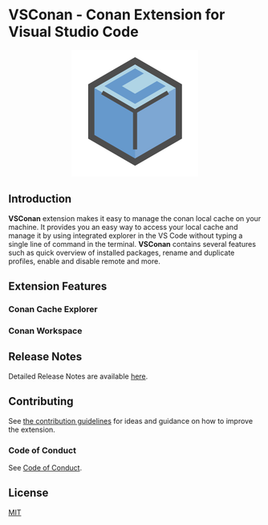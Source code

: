 # VSConan - Conan Extension for Visual Studio Code

<!-- TODO: Replace the image source to with http link to github raw -->
<p align="center">
<img src="resources/icon/vsconan-logo.png" width="50%">
</p>

## Introduction 

**VSConan** extension makes it easy to manage the conan local cache on your machine. It provides you an easy way to access your local cache and manage it by using integrated explorer in the VS Code without typing a single line of command in the terminal. **VSConan** contains several features such as quick overview of installed packages, rename and duplicate profiles, enable and disable remote and more.

## Extension Features

### Conan Cache Explorer

### Conan Workspace

## Release Notes
Detailed Release Notes are available [here](CHANGELOG.md).

## Contributing

See [the contribution guidelines](CONTRIBUTING.md) for ideas and guidance on how to improve the extension.

### Code of Conduct
See [Code of Conduct](CODE_OF_CONDUCT.md).

## License

[MIT](LICENSE.md)
